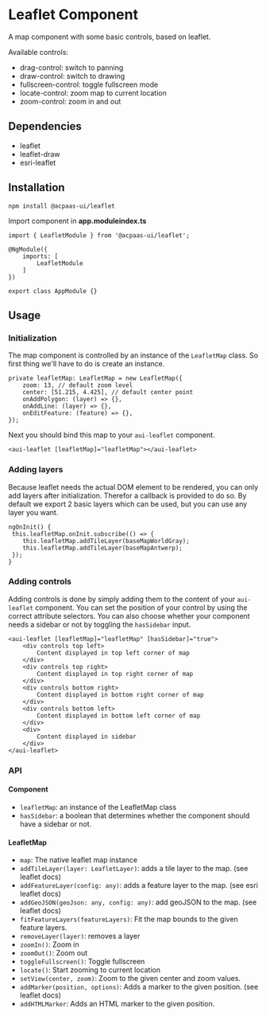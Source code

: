 # Leaflet Component
A map component with some basic controls, based on leaflet.

Available controls:
- drag-control: switch to panning
- draw-control: switch to drawing
- fullscreen-control: toggle fullscreen mode
- locate-control: zoom map to current location
- zoom-control: zoom in and out

## Dependencies
- leaflet
- leaflet-draw
- esri-leaflet

## Installation
```
npm install @acpaas-ui/leaflet
```

Import component in **app.moduleindex.ts**
```
import { LeafletModule } from '@acpaas-ui/leaflet';

@NgModule({
    imports: [
        LeafletModule
    ]
})

export class AppModule {}
```

## Usage

### Initialization

The map component is controlled by an instance of the `LeafletMap` class.
So first thing we'll have to do is create an instance.
```
private leafletMap: LeafletMap = new LeafletMap({
    zoom: 13, // default zoom level
    center: [51.215, 4.425], // default center point
    onAddPolygon: (layer) => {},
    onAddLine: (layer) => {},
    onEditFeature: (feature) => {},
});
```

Next you should bind this map to your `aui-leaflet` component.
```
<aui-leaflet [leafletMap]="leafletMap"></aui-leaflet>
```

### Adding layers

Because leaflet needs the actual DOM element to be rendered, you can only add layers after initialization.
Therefor a callback is provided to do so. By default we export 2 basic layers which can be used, but you can use any layer you want.

```
ngOnInit() {
 this.leafletMap.onInit.subscribe(() => {
    this.leafletMap.addTileLayer(baseMapWorldGray);
    this.leafletMap.addTileLayer(baseMapAntwerp);
 });
}
```

### Adding controls

Adding controls is done by simply adding them to the content of your `aui-leaflet` component.
You can set the position of your control by using the correct attribute selectors.
You can also choose whether your component needs a sidebar or not by toggling the `hasSidebar` input.

```
<aui-leaflet [leafletMap]="leafletMap" [hasSidebar]="true">
    <div controls top left>
        Content displayed in top left corner of map
    </div>
    <div controls top right>
        Content displayed in top right corner of map
    </div>
    <div controls bottom right>
        Content displayed in bottom right corner of map
    </div>
    <div controls bottom left>
        Content displayed in bottom left corner of map
    </div>
    <div>
        Content displayed in sidebar
    </div>
</aui-leaflet>
```

### API

#### Component

- `leafletMap`: an instance of the LeafletMap class
- `hasSidebar`: a boolean that determines whether the component should have a sidebar or not.

#### LeafletMap

- `map`: The native leaflet map instance
- `addTileLayer(layer: LeafletLayer)`: adds a tile layer to the map. (see leaflet docs)
- `addFeatureLayer(config: any)`: adds a feature layer to the map. (see esri leaflet docs)
- `addGeoJSON(geoJson: any, config: any)`: add geoJSON to the map. (see leaflet docs)
- `fitFeatureLayers(featureLayers)`: Fit the map bounds to the given feature layers.
- `removeLayer(layer)`: removes a layer
- `zoomIn()`: Zoom in
- `zoomOut()`: Zoom out
- `toggleFullscreen()`: Toggle fullscreen
- `locate()`: Start zooming to current location
- `setView(center, zoom)`: Zoom to the given center and zoom values.
- `addMarker(position, options)`: Adds a marker to the given position. (see leaflet docs)
- `addHTMLMarker`: Adds an HTML marker to the given position.
